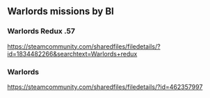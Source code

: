 ## Warlords missions by BI

### Warlords Redux .57

https://steamcommunity.com/sharedfiles/filedetails/?id=1834482266&searchtext=Warlords+redux

### Warlords

https://steamcommunity.com/sharedfiles/filedetails/?id=462357997